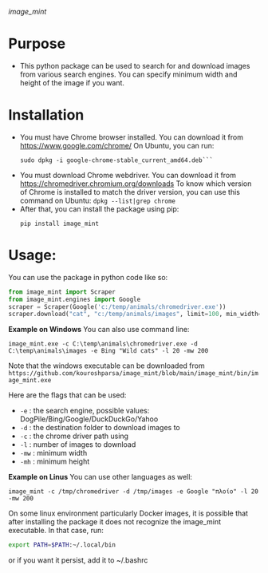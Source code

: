 <i>image_mint</i>

# Purpose
- This python package can be used to search for and download images from various search engines.
  You can specify minimum width and height of the image if you want.

# Installation
- You must have Chrome browser installed. You can download it from https://www.google.com/chrome/
  On Ubuntu, you can run:
  ```wget https://dl.google.com/linux/direct/google-chrome-stable_current_amd64.deb
  sudo dpkg -i google-chrome-stable_current_amd64.deb```
- You must download Chrome webdriver. You can download it from https://chromedriver.chromium.org/downloads
  To know which version of Chrome is installed to match the driver version, you can use this command on Ubuntu:
  `dpkg --list|grep chrome`
- After that, you can install the package using pip:
  ```
  pip install image_mint
  ```

# Usage:
You can use the package in python code like so:
```python
from image_mint import Scraper  
from image_mint.engines import Google
scraper = Scraper(Google('c:/temp/animals/chromedriver.exe'))
scraper.download("cat", "c:/temp/animals/images", limit=100, min_width=200)
```

**Example on Windows**
You can also use command line:

```
image_mint.exe -c C:\temp\animals\chromedriver.exe -d C:\temp\animals\images -e Bing "Wild cats" -l 20 -mw 200
```
Note that the windows executable can be downloaded from
`https://github.com/kouroshparsa/image_mint/blob/main/image_mint/bin/image_mint.exe`


Here are the flags that can be used:
- `-e` : the search engine, possible values: DogPile/Bing/Google/DuckDuckGo/Yahoo
- `-d` : the destination folder to download images to
- `-c` : the chrome driver path using
- `-l` : number of images to download
- `-mw` : minimum width
- `-mh` : minimum height

**Example on Linus**
You can use other languages as well:
```
image_mint -c /tmp/chromedriver -d /tmp/images -e Google "πλοίο" -l 20 -mw 200
```
On some linux environment particularly Docker images, it is possible that after installing the package it does not recognize the image_mint executable.
In that case, run:
```bash
export PATH=$PATH:~/.local/bin
```
or if you want it persist, add it to ~/.bashrc
